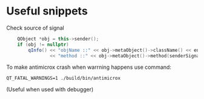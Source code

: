 # Useful snippets

Check source of signal

```cpp
    QObject *obj = this->sender();
    if (obj != nullptr)
        qInfo() << "objName ::" << obj->metaObject()->className() << endl
                << "method ::" << obj->metaObject()->method(senderSignalIndex()).methodSignature();
```

To make antimicrox crash when warrning happens use command:

`QT_FATAL_WARNINGS=1 ./build/bin/antimicrox`

(Useful when used with debugger)